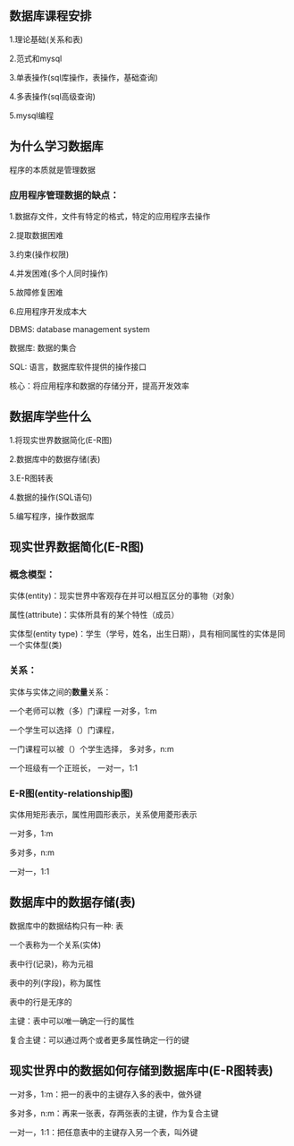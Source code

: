 ## 数据库课程安排

1.理论基础(关系和表)

2.范式和mysql

3.单表操作(sql库操作，表操作，基础查询)

4.多表操作(sql高级查询)

5.mysql编程

## 为什么学习数据库

程序的本质就是管理数据

### 应用程序管理数据的缺点：

1.数据存文件，文件有特定的格式，特定的应用程序去操作

2.提取数据困难

3.约束(操作权限)

4.并发困难(多个人同时操作)

5.故障修复困难

6.应用程序开发成本大



DBMS: database management system

数据库: 数据的集合

SQL: 语言，数据库软件提供的操作接口



核心：将应用程序和数据的存储分开，提高开发效率

## 数据库学些什么

1.将现实世界数据简化(E-R图)

2.数据库中的数据存储(表)

3.E-R图转表

4.数据的操作(SQL语句)

5.编写程序，操作数据库

## 现实世界数据简化(E-R图)

### 概念模型：

实体(entity)：现实世界中客观存在并可以相互区分的事物（对象）

属性(attribute)：实体所具有的某个特性（成员）

实体型(entity type)：学生（学号，姓名，出生日期），具有相同属性的实体是同一个实体型(类)

### 关系：

实体与实体之间的**数量**关系：

一个老师可以教（多）门课程		一对多，1:m

一个学生可以选择（）门课程，		

一门课程可以被（）个学生选择，		多对多，n:m

一个班级有一个正班长，		一对一，1:1



### E-R图(entity-relationship图)

实体用矩形表示，属性用圆形表示，关系使用菱形表示

一对多，1:m

多对多，n:m

一对一，1:1

## 数据库中的数据存储(表)

数据库中的数据结构只有一种: 表



一个表称为一个关系(实体)

表中行(记录)，称为元祖

表中的列(字段)，称为属性

表中的行是无序的



主键：表中可以唯一确定一行的属性

复合主键：可以通过两个或者更多属性确定一行的键



## 现实世界中的数据如何存储到数据库中(E-R图转表)

一对多，1:m：把一的表中的主键存入多的表中，做外键

多对多，n:m：再来一张表，存两张表的主键，作为复合主键

一对一，1:1：把任意表中的主键存入另一个表，叫外键





